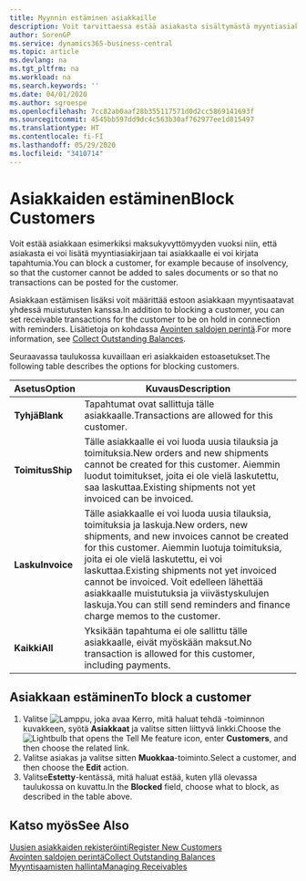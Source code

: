 ```yaml
---
title: Myynnin estäminen asiakkaille
description: Voit tarvittaessa estää asiakasta sisältymästä myyntiasiakirjoihin ja muihin myyntitapahtumiin.
author: SorenGP
ms.service: dynamics365-business-central
ms.topic: article
ms.devlang: na
ms.tgt_pltfrm: na
ms.workload: na
ms.search.keywords: ''
ms.date: 04/01/2020
ms.author: sgroespe
ms.openlocfilehash: 7cc82ab0aaf28b355117571d0d2cc5869141693f
ms.sourcegitcommit: 4545bb597dd9dc4c563b30af762977ee1d815497
ms.translationtype: HT
ms.contentlocale: fi-FI
ms.lasthandoff: 05/29/2020
ms.locfileid: "3410714"
---
```

# <a name="block-customers"></a><span data-ttu-id="33277-103">Asiakkaiden estäminen</span><span class="sxs-lookup"><span data-stu-id="33277-103">Block Customers</span></span>
<span data-ttu-id="33277-104">Voit estää asiakkaan esimerkiksi maksukyvyttömyyden vuoksi niin, että asiakasta ei voi lisätä myyntiasiakirjaan tai asiakkaalle ei voi kirjata tapahtumia.</span><span class="sxs-lookup"><span data-stu-id="33277-104">You can block a customer, for example because of insolvency, so that the customer cannot be added to sales documents or so that no transactions can be posted for the customer.</span></span>

<span data-ttu-id="33277-105">Asiakkaan estämisen lisäksi voit määrittää estoon asiakkaan myyntisaatavat yhdessä muistutusten kanssa.</span><span class="sxs-lookup"><span data-stu-id="33277-105">In addition to blocking a customer, you can set receivable transactions for the customer to be on hold in connection with reminders.</span></span> <span data-ttu-id="33277-106">Lisätietoja on kohdassa [Avointen saldojen perintä](receivables-collect-outstanding-balances.md).</span><span class="sxs-lookup"><span data-stu-id="33277-106">For more information, see [Collect Outstanding Balances](receivables-collect-outstanding-balances.md).</span></span>   

<span data-ttu-id="33277-107">Seuraavassa taulukossa kuvaillaan eri asiakkaiden estoasetukset.</span><span class="sxs-lookup"><span data-stu-id="33277-107">The following table describes the options for blocking customers.</span></span>  

|<span data-ttu-id="33277-108">Asetus</span><span class="sxs-lookup"><span data-stu-id="33277-108">Option</span></span>|<span data-ttu-id="33277-109">Kuvaus</span><span class="sxs-lookup"><span data-stu-id="33277-109">Description</span></span>|  
|--------------------|------------|  
|<span data-ttu-id="33277-110">**Tyhjä**</span><span class="sxs-lookup"><span data-stu-id="33277-110">**Blank**</span></span>|<span data-ttu-id="33277-111">Tapahtumat ovat sallittuja tälle asiakkaalle.</span><span class="sxs-lookup"><span data-stu-id="33277-111">Transactions are allowed for this customer.</span></span>|
|<span data-ttu-id="33277-112">**Toimitus**</span><span class="sxs-lookup"><span data-stu-id="33277-112">**Ship**</span></span>|<span data-ttu-id="33277-113">Tälle asiakkaalle ei voi luoda uusia tilauksia ja toimituksia.</span><span class="sxs-lookup"><span data-stu-id="33277-113">New orders and new shipments cannot be created for this customer.</span></span> <span data-ttu-id="33277-114">Aiemmin luodut toimitukset, joita ei ole vielä laskutettu, saa laskuttaa.</span><span class="sxs-lookup"><span data-stu-id="33277-114">Existing shipments not yet invoiced can be invoiced.</span></span>|  
|<span data-ttu-id="33277-115">**Lasku**</span><span class="sxs-lookup"><span data-stu-id="33277-115">**Invoice**</span></span>|<span data-ttu-id="33277-116">Tälle asiakkaalle ei voi luoda uusia tilauksia, toimituksia ja laskuja.</span><span class="sxs-lookup"><span data-stu-id="33277-116">New orders, new shipments, and new invoices cannot be created for this customer.</span></span> <span data-ttu-id="33277-117">Aiemmin luotuja toimituksia, joita ei ole vielä laskutettu, ei voi laskuttaa.</span><span class="sxs-lookup"><span data-stu-id="33277-117">Existing shipments not yet invoiced cannot be invoiced.</span></span> <span data-ttu-id="33277-118">Voit edelleen lähettää asiakkaalle muistutuksia ja viivästyskulujen laskuja.</span><span class="sxs-lookup"><span data-stu-id="33277-118">You can still send reminders and finance charge memos to the customer.</span></span>|  
|<span data-ttu-id="33277-119">**Kaikki**</span><span class="sxs-lookup"><span data-stu-id="33277-119">**All**</span></span>|<span data-ttu-id="33277-120">Yksikään tapahtuma ei ole sallittu tälle asiakkaalle, eivät myöskään maksut.</span><span class="sxs-lookup"><span data-stu-id="33277-120">No transaction is allowed for this customer, including payments.</span></span>|  

## <a name="to-block-a-customer"></a><span data-ttu-id="33277-121">Asiakkaan estäminen</span><span class="sxs-lookup"><span data-stu-id="33277-121">To block a customer</span></span>  
1. <span data-ttu-id="33277-122">Valitse ![Lamppu, joka avaa Kerro, mitä haluat tehdä -toiminnon](media/ui-search/search_small.png "Kerro, mitä haluat tehdä") kuvakkeen, syötä **Asiakkaat** ja valitse sitten liittyvä linkki.</span><span class="sxs-lookup"><span data-stu-id="33277-122">Choose the ![Lightbulb that opens the Tell Me feature](media/ui-search/search_small.png "Tell me what you want to do") icon, enter **Customers**, and then choose the related link.</span></span>
2. <span data-ttu-id="33277-123">Valitse asiakas ja valitse sitten **Muokkaa**-toiminto.</span><span class="sxs-lookup"><span data-stu-id="33277-123">Select a customer, and then choose the **Edit** action.</span></span>
3. <span data-ttu-id="33277-124">Valitse**Estetty**-kentässä, mitä haluat estää, kuten yllä olevassa taulukossa on kuvattu.</span><span class="sxs-lookup"><span data-stu-id="33277-124">In the **Blocked** field, choose what to block, as described in the table above.</span></span>

## <a name="see-also"></a><span data-ttu-id="33277-125">Katso myös</span><span class="sxs-lookup"><span data-stu-id="33277-125">See Also</span></span>  
[<span data-ttu-id="33277-126">Uusien asiakkaiden rekisteröinti</span><span class="sxs-lookup"><span data-stu-id="33277-126">Register New Customers</span></span>](sales-how-register-new-customers.md)  
[<span data-ttu-id="33277-127">Avointen saldojen perintä</span><span class="sxs-lookup"><span data-stu-id="33277-127">Collect Outstanding Balances</span></span>](receivables-collect-outstanding-balances.md)  
[<span data-ttu-id="33277-128">Myyntisaamisten hallinta</span><span class="sxs-lookup"><span data-stu-id="33277-128">Managing Receivables</span></span>](receivables-manage-receivables.md)  
